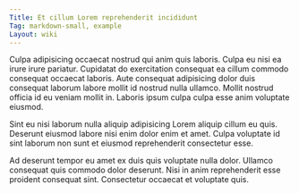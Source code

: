 ```yaml
---
Title: Et cillum Lorem reprehenderit incididunt
Tag: markdown-small, example
Layout: wiki
---
```

Culpa adipisicing occaecat nostrud qui anim quis laboris. Culpa eu nisi ea irure irure pariatur. Cupidatat do exercitation consequat ea cillum commodo consequat occaecat laboris. Aute consequat adipisicing dolor duis consequat laborum labore mollit id nostrud nulla ullamco. Mollit nostrud officia id eu veniam mollit in. Laboris ipsum culpa culpa esse anim voluptate eiusmod.

Sint eu nisi laborum nulla aliquip adipisicing Lorem aliquip cillum eu quis. Deserunt eiusmod labore nisi enim dolor enim et amet. Culpa voluptate id sint laborum non sunt et eiusmod reprehenderit consectetur esse.

Ad deserunt tempor eu amet ex duis quis voluptate nulla dolor. Ullamco consequat quis commodo dolor deserunt. Nisi in anim reprehenderit esse proident consequat sint. Consectetur occaecat et voluptate quis.